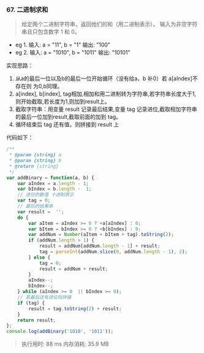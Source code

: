 ### 67. 二进制求和

> 给定两个二进制字符串，返回他们的和（用二进制表示）。
> 输入为非空字符串且只包含数字 1 和 0。

- eg 1. 输入: a = "11", b = "1"
	输出: "100"
- eg 2. 输入: a = "1010", b = "1011"
	 输出: "10101"

实现思路：
1. 从a的最后一位以及b的最后一位开始循环（没有给a，b 补0）若 a[aIndex]不存在则 为0,b同理。
2. a[index], b[index], tag相加,相加和用二进制转为字符串,若字符串长度大于1,则开始截取,若长度为1,则加到result上。
3. 截取字符串：用变量 result  记录最后结果,变量 tag 记录进位,截取相加字符串的最后一位加到result,截取前面的加到 tag。
4. 循环结束后  tag 还有值，则拼接到 result 上

代码如下：
```javascript
/**
 * @param {string} a
 * @param {string} b
 * @return {string}
 */
var addBinary = function(a, b) {
    var aIndex = a.length - 1;
    var bIndex = b.length -  1;
    // 进位的数值 十进制表示
    var tag = 0;
    // 最后的结果串
    var result =  '';
    do {
        var aItem = aIndex >= 0 ? +a[aIndex] : 0;
        var bItem = bIndex >= 0 ? +b[bIndex] : 0;
        var addNum = Number(aItem + bItem + tag).toString(2);
        if (addNum.length > 1) {
            result = addNum[addNum.length - 1] + result;
            tag = parseInt(addNum.slice(0, addNum.length - 1), 2);
        } else {
            tag = 0;
            result = addNum + result;
        }
        aIndex--;
        bIndex--;
    } while (aIndex >= 0  || bIndex >= 0);
    // 若最后还有进位则拼接
    if (tag) {
        result = tag.toString(2) + result;
    }
    return result;
};
console.log(addBinary('1010', '1011'));
```
>  执行用时: 88 ms
>  内存消耗:  35.9 MB